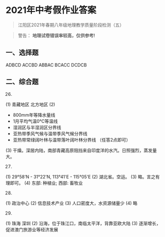 # 2021年中考假作业答案
> 江阳区2021年春期八年级地理教学质量阶段检测（五）

> 警告： **地理试卷错误率较高，仅供参考!**

## 一、选择题
ADBCD ACCBD ABBAC BCACC DCDCB

## 二、综合题
26.
(1) 青藏地区 北方地区
(2)
- 800mm年等降水量线
- 1月平均气温0℃等温线
- 湿润区与半湿润区分界线
- 亚热带季风气候与温带季风气候分界线
- 亚热带常绿阔叶林与温带落叶阔叶林分界线
（任答2点即可）

(3) 干燥。深居内陆，南部青藏高原阻挡来自印度洋的水汽。日照强烈，蒸发量大。

27.
(1) 29°58'N - 31°22'N, 113°41'E - 115°05'E
(2) 湖北省。空运。
(3) 略。言之有理即可。
(4) 东部: 种植业; 西部: 畜牧业

28.
(1) 政治中心
(2) 信息技术产业
(3) 人口密度大，水资源储量少
(4) 略

29.
(1) 珠海 深圳
(2) 沿海，位于珠江口，南临太平洋，背靠亚欧大陆
(3) 逐渐增长，促进澳门旅游业等经济发展
